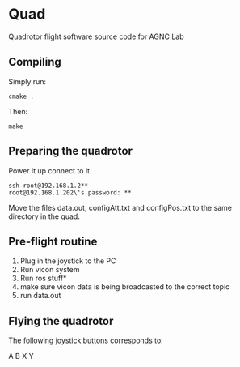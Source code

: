 # Quad
Quadrotor flight software source code for AGNC Lab

## Compiling

Simply run:

```shell
cmake .
```

Then:

```shell
make
```

## Preparing the quadrotor

Power it up
connect to it
```shell
ssh root@192.168.1.2**
root@192.168.1.202\'s password: **
```

Move the files data.out, configAtt.txt and configPos.txt to the same directory in the quad.

## Pre-flight routine

1. Plug in the joystick to the PC
2. Run vicon system
3. Run ros stuff*
4. make sure vicon data is being broadcasted to the correct topic
5. run data.out

## Flying the quadrotor

The following joystick buttons corresponds to:

A
B
X
Y 